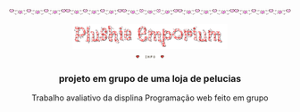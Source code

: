 <div style="display: flex;" align="center">
<img width="20%" src="images/uba09-heart-line.gif"><img width="20%" src="images/uba09-heart-line.gif"><img width="20%" src="images/uba09-heart-line.gif"><img width="20%" src="images/uba09-heart-line.gif"><img width="20%" src="images/uba09-heart-line.gif">
</div>
&#8203
<div align="center"> <img width="55%" src="images/Plushie_Emporium.gif">

<div style="flex" align="margin-left: 2px;"><img width="10%" src="images/05a-info.gif"></div>

### projeto em grupo de uma loja de pelucias

Trabalho avaliativo da displina Programação web feito em grupo